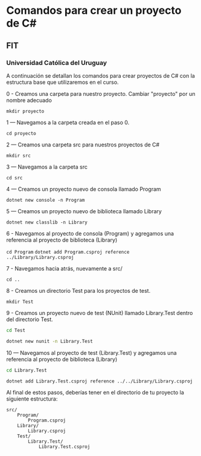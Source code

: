 # Comandos para crear un proyecto de C#
## FIT
### Universidad Católica del Uruguay

A continuación se detallan los comandos para crear proyectos de C# con la estructura base que utilizaremos en el curso.

0 - Creamos una carpeta para nuestro proyecto. Cambiar "proyecto" por un nombre adecuado

`mkdir proyecto`

1 — Navegamos a la carpeta creada en el paso 0.

`cd proyecto`

2 — Creamos una carpeta src para nuestros proyectos de C#

`mkdir src`

3 — Navegamos a la carpeta src

`cd src`

4 — Creamos un proyecto nuevo de consola llamado Program

`dotnet new console -n Program`

5 — Creamos un proyecto nuevo de biblioteca llamado Library

`dotnet new classlib -n Library`

6 - Navegamos al proyecto de consola (Program) y agregamos una referencia al proyecto de biblioteca (Library)

`cd Program`
`dotnet add Program.csproj reference ../Library/Library.csproj`

7 - Navegamos hacia atrás, nuevamente a src/

`cd ..`

8 - Creamos un directorio Test para los proyectos de test.

`mkdir Test`

9 - Creamos un proyecto nuevo de test (NUnit) llamado Library.Test dentro del directorio Test.

```bash
cd Test

dotnet new nunit -n Library.Test
```

10 — Navegamos al proyecto de test (Library.Test) y agregamos una referencia al proyecto de biblioteca (Library)

```bash
cd Library.Test

dotnet add Library.Test.csproj reference ../../Library/Library.csproj
```


Al final de estos pasos, deberías tener en el directorio de tu proyecto la siguiente estructura:

```
src/
    Program/
        Program.csproj
    Library/
        Library.csproj
    Test/
        Library.Test/
            Library.Test.csproj
```

